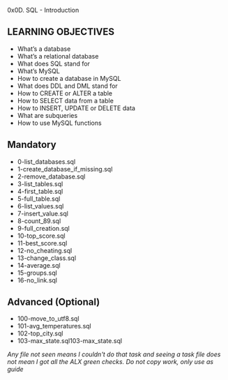 0x0D. SQL - Introduction

## LEARNING OBJECTIVES
- What’s a database
- What’s a relational database
- What does SQL stand for
- What’s MySQL
- How to create a database in MySQL
- What does DDL and DML stand for
- How to CREATE or ALTER a table
- How to SELECT data from a table
- How to INSERT, UPDATE or DELETE data
- What are subqueries
- How to use MySQL functions

## Mandatory
- 0-list_databases.sql
- 1-create_database_if_missing.sql
- 2-remove_database.sql
- 3-list_tables.sql
- 4-first_table.sql
- 5-full_table.sql
- 6-list_values.sql
- 7-insert_value.sql
- 8-count_89.sql
- 9-full_creation.sql
- 10-top_score.sql
- 11-best_score.sql
- 12-no_cheating.sql
- 13-change_class.sql
- 14-average.sql
- 15-groups.sql
- 16-no_link.sql

## Advanced (Optional)
- 100-move_to_utf8.sql
- 101-avg_temperatures.sql
- 102-top_city.sql
- 103-max_state.sql103-max_state.sql

*Any file not seen means I couldn't do that task and seeing a task file does not mean I got all the ALX green checks. Do not copy work, only use as guide*


